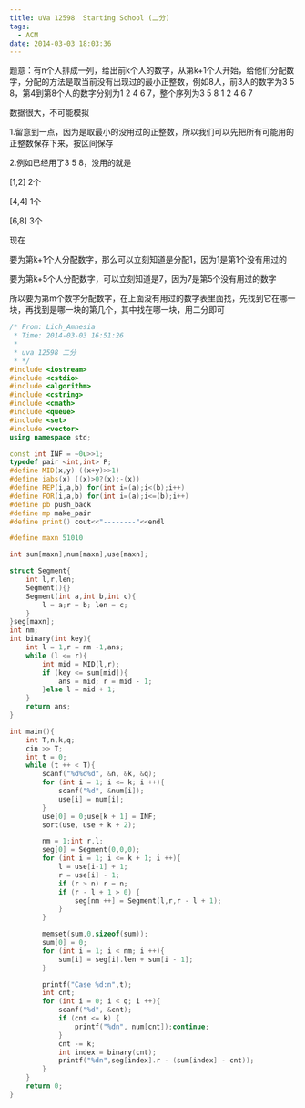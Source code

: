 ```yaml
---
title: uVa 12598  Starting School (二分)
tags:
  - ACM
date: 2014-03-03 18:03:36
---
```


题意：有n个人排成一列，给出前k个人的数字，从第k+1个人开始，给他们分配数字，分配的方法是取当前没有出现过的最小正整数，例如8人，前3人的数字为3 5 8，第4到第8个人的数字分别为1 2 4 6 7，整个序列为3 5 8 1 2 4 6 7

数据很大，不可能模拟

1.留意到一点，因为是取最小的没用过的正整数，所以我们可以先把所有可能用的正整数保存下来，按区间保存

2.例如已经用了3 5 8，没用的就是

[1,2] 2个

[4,4] 1个

[6,8] 3个

现在

要为第k+1个人分配数字，那么可以立刻知道是分配1，因为1是第1个没有用过的

要为第k+5个人分配数字，可以立刻知道是7，因为7是第5个没有用过的数字

所以要为第m个数字分配数字，在上面没有用过的数字表里面找，先找到它在哪一块，再找到是哪一块的第几个，其中找在哪一块，用二分即可

 

```cpp
/* From: Lich_Amnesia
 * Time: 2014-03-03 16:51:26
 *
 * uva 12598 二分
 * */
#include <iostream>
#include <cstdio>
#include <algorithm>
#include <cstring>
#include <cmath>
#include <queue>
#include <set>
#include <vector>
using namespace std;

const int INF = ~0u>>1;
typedef pair <int,int> P;
#define MID(x,y) ((x+y)>>1)
#define iabs(x) ((x)>0?(x):-(x))
#define REP(i,a,b) for(int i=(a);i<(b);i++)
#define FOR(i,a,b) for(int i=(a);i<=(b);i++)
#define pb push_back
#define mp make_pair
#define print() cout<<"--------"<<endl

#define maxn 51010

int sum[maxn],num[maxn],use[maxn];

struct Segment{
	int l,r,len;
	Segment(){}
	Segment(int a,int b,int c){
		l = a;r = b; len = c;
	}
}seg[maxn];
int nm;
int binary(int key){
	int l = 1,r = nm -1,ans;
	while (l <= r){
		int mid = MID(l,r);
		if (key <= sum[mid]){
			ans = mid; r = mid - 1;
		}else l = mid + 1;
	}
	return ans;
}

int main(){
	int T,n,k,q;
	cin >> T;
	int t = 0;
	while (t ++ < T){
		scanf("%d%d%d", &n, &k, &q);
		for (int i = 1; i <= k; i ++){
			scanf("%d", &num[i]);
			use[i] = num[i];
		}
		use[0] = 0;use[k + 1] = INF;
		sort(use, use + k + 2);

		nm = 1;int r,l;
		seg[0] = Segment(0,0,0);
		for (int i = 1; i <= k + 1; i ++){
			l = use[i-1] + 1;
			r = use[i] - 1;
			if (r > n) r = n;
			if (r - l + 1 > 0) {
				seg[nm ++] = Segment(l,r,r - l + 1);
			}
		}

		memset(sum,0,sizeof(sum));
		sum[0] = 0;
		for (int i = 1; i < nm; i ++){
			sum[i] = seg[i].len + sum[i - 1];
		}

		printf("Case %d:n",t);
		int cnt;
		for (int i = 0; i < q; i ++){
			scanf("%d", &cnt);
			if (cnt <= k) {
				printf("%dn", num[cnt]);continue;
			}
			cnt -= k;
			int index = binary(cnt);
			printf("%dn",seg[index].r - (sum[index] - cnt));
		}
	}
	return 0;
}
```
	 